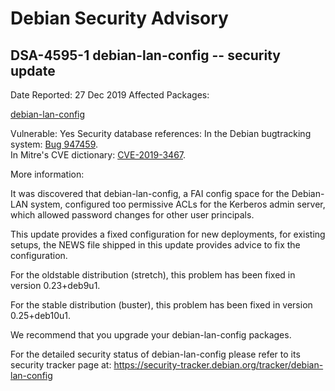 
Debian Security Advisory
========================


DSA-4595-1 debian-lan-config -- security update
-----------------------------------------------



Date Reported:
27 Dec 2019
Affected Packages:

[debian-lan-config](https://packages.debian.org/src:debian-lan-config)

Vulnerable:
Yes
Security database references:
In the Debian bugtracking system: [Bug 947459](https://bugs.debian.org/cgi-bin/bugreport.cgi?bug=947459).  
In Mitre's CVE dictionary: [CVE-2019-3467](https://security-tracker.debian.org/tracker/CVE-2019-3467).  

More information:

It was discovered that debian-lan-config, a FAI config space for the
Debian-LAN system, configured too permissive ACLs for the Kerberos admin
server, which allowed password changes for other user principals.


This update provides a fixed configuration for new deployments, for
existing setups, the NEWS file shipped in this update provides advice
to fix the configuration.


For the oldstable distribution (stretch), this problem has been fixed
in version 0.23+deb9u1.


For the stable distribution (buster), this problem has been fixed in
version 0.25+deb10u1.


We recommend that you upgrade your debian-lan-config packages.


For the detailed security status of debian-lan-config please refer to
its security tracker page at:
<https://security-tracker.debian.org/tracker/debian-lan-config>





